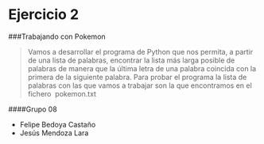 # Ejercicio 2

###Trabajando con Pokemon 
 
>Vamos a desarrollar el programa de Python que nos permita, a partir de una lista de 
palabras, encontrar la lista más larga posible de palabras de manera que la última letra de 
una palabra coincida con la primera de la siguiente palabra. Para probar el programa la lista 
de palabras con las que vamos a trabajar son la que encontramos en el fichero ​
pokemon.txt 

####Grupo 08
+ Felipe Bedoya Castaño
+ Jesús Mendoza Lara
